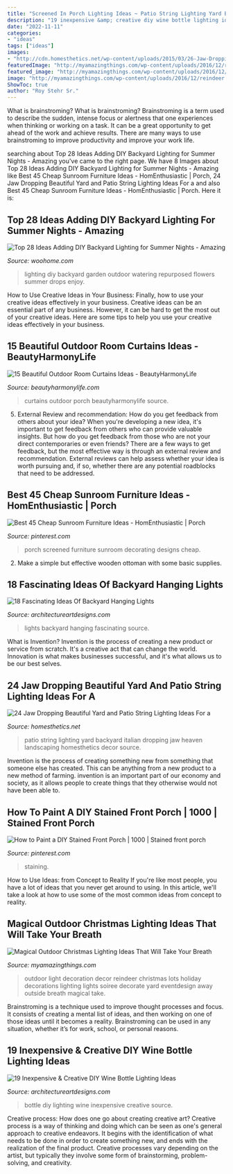 ```yaml
---
title: "Screened In Porch Lighting Ideas ~ Patio String Lighting Yard Backyard Italian Dropping Jaw Heaven Landscaping Homesthetics Decor Source"
description: "19 inexpensive &amp; creative diy wine bottle lighting ideas"
date: "2022-11-11"
categories:
- "ideas"
tags: ["ideas"]
images:
- "http://cdn.homesthetics.net/wp-content/uploads/2015/03/26-Jaw-Dropping-Beautiful-Yard-and-Patio-String-Lighting-Ideas-For-a-Small-Heaven-homesthetics-backyard-landscaping-ideas-23.jpg"
featuredImage: "http://myamazingthings.com/wp-content/uploads/2016/12/reindeer.jpg"
featured_image: "http://myamazingthings.com/wp-content/uploads/2016/12/reindeer.jpg"
image: "http://myamazingthings.com/wp-content/uploads/2016/12/reindeer.jpg"
ShowToc: true
author: "Roy Stehr Sr."
---
```



What is brainstroming?
What is brainstroming? Brainstroming is a term used to describe the sudden, intense focus or alertness that one experiences when thinking or working on a task. It can be a great opportunity to get ahead of the work and achieve results. There are many ways to use brainstroming to improve productivity and improve your work life.

	

		
searching about Top 28 Ideas Adding DIY Backyard Lighting for Summer Nights - Amazing you've came to the right page. We have 8 Images about Top 28 Ideas Adding DIY Backyard Lighting for Summer Nights - Amazing like Best 45 Cheap Sunroom Furniture Ideas - HomEnthusiastic | Porch, 24 Jaw Dropping Beautiful Yard and Patio String Lighting Ideas For a and also Best 45 Cheap Sunroom Furniture Ideas - HomEnthusiastic | Porch. Here it is:
		
    
## Top 28 Ideas Adding DIY Backyard Lighting For Summer Nights - Amazing

<img loading=lazy src="http://www.woohome.com/wp-content/uploads/2017/05/diy-outdoor-lighting-29.jpg" onerror="this.onerror=null;this.src='https://tse4.mm.bing.net/th?id=OIP.hip-vicNuxjV8Qq9f-TIWQHaLD&amp;pid=15.1';" alt="Top 28 Ideas Adding DIY Backyard Lighting for Summer Nights - Amazing">

_Source: woohome.com_

>lighting diy backyard garden outdoor watering repurposed flowers summer drops enjoy. 

	

How to Use Creative Ideas in Your Business: Finally, how to use your creative ideas effectively in your business.
Creative ideas can be an essential part of any business. However, it can be hard to get the most out of your creative ideas. Here are some tips to help you use your creative ideas effectively in your business.

    
## 15 Beautiful Outdoor Room Curtains Ideas - BeautyHarmonyLife

<img loading=lazy src="https://beautyharmonylife.com/wp-content/uploads/2014/05/Porch-with-Curtains-6_wm1.jpg" onerror="this.onerror=null;this.src='https://tse1.mm.bing.net/th?id=OIP.Bz04R-8mB3cgscJhn5xb9AHaIk&amp;pid=15.1';" alt="15 Beautiful Outdoor Room Curtains Ideas - BeautyHarmonyLife">

_Source: beautyharmonylife.com_

>curtains outdoor porch beautyharmonylife source. 

	

5. External Review and recommendation: How do you get feedback from others about your idea?
When you're developing a new idea, it's important to get feedback from others who can provide valuable insights. But how do you get feedback from those who are not your direct contemporaries or even friends? There are a few ways to get feedback, but the most effective way is through an external review and recommendation. External reviews can help assess whether your idea is worth pursuing and, if so, whether there are any potential roadblocks that need to be addressed.

    
## Best 45 Cheap Sunroom Furniture Ideas - HomEnthusiastic | Porch

<img loading=lazy src="https://i.pinimg.com/736x/95/58/da/9558da8e3f1a1026ea9f3ea6b16cf4fc.jpg" onerror="this.onerror=null;this.src='https://tse2.mm.bing.net/th?id=OIP.sPEC6VpdbUfLUP0vsXgleAHaLJ&amp;pid=15.1';" alt="Best 45 Cheap Sunroom Furniture Ideas - HomEnthusiastic | Porch">

_Source: pinterest.com_

>porch screened furniture sunroom decorating designs cheap. 

	

2. Make a simple but effective wooden ottoman with some basic supplies.

    
## 18 Fascinating Ideas Of Backyard Hanging Lights

<img loading=lazy src="https://www.architectureartdesigns.com/wp-content/uploads/2016/06/1-64.jpg" onerror="this.onerror=null;this.src='https://tse2.mm.bing.net/th?id=OIP.AHNEKYRGVeYygqjp766EagAAAA&amp;pid=15.1';" alt="18 Fascinating Ideas Of Backyard Hanging Lights">

_Source: architectureartdesigns.com_

>lights backyard hanging fascinating source. 

	

What is Invention?
Invention is the process of creating a new product or service from scratch. It's a creative act that can change the world. Innovation is what makes businesses successful, and it's what allows us to be our best selves.

    
## 24 Jaw Dropping Beautiful Yard And Patio String Lighting Ideas For A

<img loading=lazy src="http://cdn.homesthetics.net/wp-content/uploads/2015/03/26-Jaw-Dropping-Beautiful-Yard-and-Patio-String-Lighting-Ideas-For-a-Small-Heaven-homesthetics-backyard-landscaping-ideas-23.jpg" onerror="this.onerror=null;this.src='https://tse3.mm.bing.net/th?id=OIP.s7b72o5CqplPDxDZ4KSpzgHaLH&amp;pid=15.1';" alt="24 Jaw Dropping Beautiful Yard and Patio String Lighting Ideas For a">

_Source: homesthetics.net_

>patio string lighting yard backyard italian dropping jaw heaven landscaping homesthetics decor source. 

	

Invention is the process of creating something new from something that someone else has created. This can be anything from a new product to a new method of farming. invention is an important part of our economy and society, as it allows people to create things that they otherwise would not have been able to.

    
## How To Paint A DIY Stained Front Porch | 1000 | Stained Front Porch

<img loading=lazy src="https://i.pinimg.com/736x/a4/0f/b5/a40fb5a5868709fba6d196aec255c85f.jpg" onerror="this.onerror=null;this.src='https://tse1.mm.bing.net/th?id=OIP.0a8tAcWOLk2WKkLeAHPwmwHaHa&amp;pid=15.1';" alt="How to Paint a DIY Stained Front Porch | 1000 | Stained front porch">

_Source: pinterest.com_

>staining. 

	

How to Use Ideas: from Concept to Reality
If you're like most people, you have a lot of ideas that you never get around to using. In this article, we'll take a look at how to use some of the most common ideas from concept to reality.

    
## Magical Outdoor Christmas Lighting Ideas That Will Take Your Breath

<img loading=lazy src="http://myamazingthings.com/wp-content/uploads/2016/12/reindeer.jpg" onerror="this.onerror=null;this.src='https://tse1.mm.bing.net/th?id=OIP.-G462sMY9w6CN3FYhEuKBAHaKu&amp;pid=15.1';" alt="Magical Outdoor Christmas Lighting Ideas That Will Take Your Breath">

_Source: myamazingthings.com_

>outdoor light decoration decor reindeer christmas lots holiday decorations lighting lights soiree decorate yard eventdesign away outside breath magical take. 

	

Brainstroming is a technique used to improve thought processes and focus. It consists of creating a mental list of ideas, and then working on one of those ideas until it becomes a reality. Brainstroming can be used in any situation, whether it’s for work, school, or personal reasons.

    
## 19 Inexpensive &amp; Creative DIY Wine Bottle Lighting Ideas

<img loading=lazy src="https://www.architectureartdesigns.com/wp-content/uploads/2015/01/172-630x945.jpg" onerror="this.onerror=null;this.src='https://tse1.mm.bing.net/th?id=OIP.t-ctb-1ftiKmwbfVsyI1UwHaLH&amp;pid=15.1';" alt="19 Inexpensive &amp; Creative DIY Wine Bottle Lighting Ideas">

_Source: architectureartdesigns.com_

>bottle diy lighting wine inexpensive creative source. 

	

Creative process: How does one go about creating creative art?
Creative process is a way of thinking and doing which can be seen as one's general approach to creative endeavors. It begins with the identification of what needs to be done in order to create something new, and ends with the realization of the final product. Creative processes vary depending on the artist, but typically they involve some form of brainstorming, problem-solving, and creativity.

